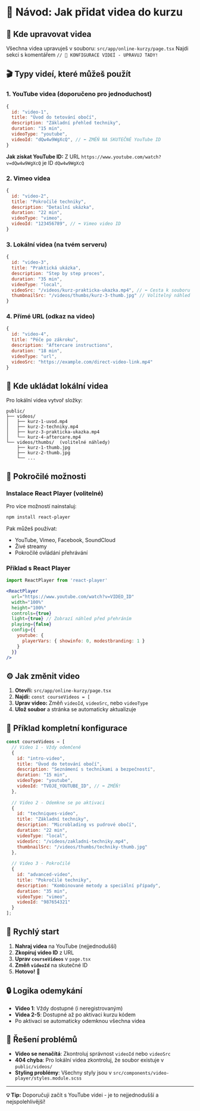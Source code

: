 # 🎥 Návod: Jak přidat videa do kurzu

## 📍 Kde upravovat videa

Všechna videa upravuješ v souboru: `src/app/online-kurzy/page.tsx`
Najdi sekci s komentářem `// 🎥 KONFIGURACE VIDEÍ - UPRAVUJ TADY!`

## 🎬 Typy videí, které můžeš použít

### 1. **YouTube videa** (doporučeno pro jednoduchost)
```jsx
{
  id: "video-1",
  title: "Úvod do tetování obočí", 
  description: "Základní přehled techniky",
  duration: "15 min",
  videoType: "youtube",
  videoId: "dQw4w9WgXcQ", // ⬅️ ZMĚŇ NA SKUTEČNÉ YouTube ID
}
```
**Jak získat YouTube ID:** Z URL `https://www.youtube.com/watch?v=dQw4w9WgXcQ` je ID `dQw4w9WgXcQ`

### 2. **Vimeo videa**
```jsx
{
  id: "video-2",
  title: "Pokročilé techniky",
  description: "Detailní ukázka",  
  duration: "22 min",
  videoType: "vimeo",
  videoId: "123456789", // ⬅️ Vimeo video ID
}
```

### 3. **Lokální videa** (na tvém serveru)
```jsx
{
  id: "video-3", 
  title: "Praktická ukázka",
  description: "Step by step proces",
  duration: "35 min", 
  videoType: "local",
  videoSrc: "/videos/kurz-prakticka-ukazka.mp4", // ⬅️ Cesta k souboru
  thumbnailSrc: "/videos/thumbs/kurz-3-thumb.jpg" // Volitelný náhled
}
```

### 4. **Přímé URL** (odkaz na video)
```jsx
{
  id: "video-4",
  title: "Péče po zákroku", 
  description: "Aftercare instructions",
  duration: "18 min",
  videoType: "url", 
  videoSrc: "https://example.com/direct-video-link.mp4"
}
```

## 📁 Kde ukládat lokální videa

Pro lokální videa vytvoř složky:
```
public/
├── videos/
│   ├── kurz-1-uvod.mp4
│   ├── kurz-2-techniky.mp4
│   ├── kurz-3-prakticka-ukazka.mp4
│   └── kurz-4-aftercare.mp4
└── videos/thumbs/  (volitelné náhledy)
    ├── kurz-1-thumb.jpg
    ├── kurz-2-thumb.jpg  
    └── ...
```

## 🔧 Pokročilé možnosti

### Instalace React Player (volitelné)
Pro více možností nainstaluj:
```bash
npm install react-player
```

Pak můžeš používat:
- YouTube, Vimeo, Facebook, SoundCloud
- Živé streamy
- Pokročilé ovládání přehrávání

### Příklad s React Player
```jsx
import ReactPlayer from 'react-player'

<ReactPlayer
  url="https://www.youtube.com/watch?v=VIDEO_ID"
  width="100%"
  height="100%" 
  controls={true}
  light={true} // Zobrazí náhled před přehráním
  playing={false}
  config={{
    youtube: {
      playerVars: { showinfo: 0, modestbranding: 1 }
    }
  }}
/>
```

## ⚙️ Jak změnit video

1. **Otevři:** `src/app/online-kurzy/page.tsx`
2. **Najdi:** `const courseVideos = [`
3. **Uprav video:** Změň `videoId`, `videoSrc`, nebo `videoType`
4. **Ulož soubor** a stránka se automaticky aktualizuje

## 📝 Příklad kompletní konfigurace

```jsx
const courseVideos = [
  // Video 1 - Vždy odemčené
  {
    id: "intro-video",
    title: "Úvod do tetování obočí",
    description: "Seznámení s technikami a bezpečností",
    duration: "15 min",
    videoType: "youtube",
    videoId: "TVOJE_YOUTUBE_ID", // ⬅️ ZMĚŇ!
  },
  
  // Video 2 - Odemkne se po aktivaci
  {
    id: "techniques-video", 
    title: "Základní techniky",
    description: "Microblading vs pudrové obočí",
    duration: "22 min",
    videoType: "local",
    videoSrc: "/videos/zakladni-techniky.mp4",
    thumbnailSrc: "/videos/thumbs/techniky-thumb.jpg"
  },
  
  // Video 3 - Pokročilé
  {
    id: "advanced-video",
    title: "Pokročilé techniky", 
    description: "Kombinované metody a speciální případy",
    duration: "35 min",
    videoType: "vimeo",
    videoId: "987654321"
  }
];
```

## 🎯 Rychlý start

1. **Nahraj videa** na YouTube (nejjednodušší)
2. **Zkopíruj video ID** z URL 
3. **Uprav `courseVideos`** v `page.tsx`
4. **Změň `videoId`** na skutečné ID
5. **Hotovo!** 🎉

## 🔒 Logika odemykání

- **Video 1**: Vždy dostupné (i neregistrovaným)
- **Videa 2-5**: Dostupné až po aktivaci kurzu kódem
- Po aktivaci se automaticky odemknou všechna videa

## 🐛 Řešení problémů

- **Video se nenačítá**: Zkontroluj správnost `videoId` nebo `videoSrc`
- **404 chyba**: Pro lokální videa zkontroluj, že soubor existuje v `public/videos/`
- **Styling problémy**: Všechny styly jsou v `src/components/video-player/styles.module.scss`

---

**💡 Tip:** Doporučuji začít s YouTube videi - je to nejjednodušší a nejspolehlivější!
